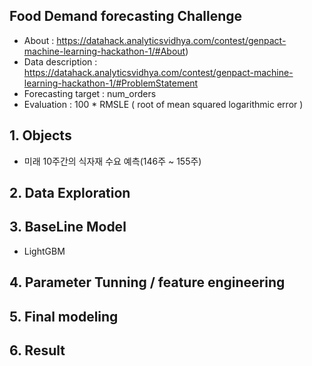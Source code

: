 ## Food Demand forecasting Challenge


* About : https://datahack.analyticsvidhya.com/contest/genpact-machine-learning-hackathon-1/#About)
* Data description : https://datahack.analyticsvidhya.com/contest/genpact-machine-learning-hackathon-1/#ProblemStatement
* Forecasting target : num_orders
* Evaluation : 100 * RMSLE ( root of mean squared logarithmic error )

## 1. Objects
* 미래 10주간의 식자재 수요 예측(146주 ~ 155주)
 
## 2. Data Exploration

## 3. BaseLine Model
* LightGBM

## 4. Parameter Tunning / feature engineering

## 5. Final modeling

## 6. Result

